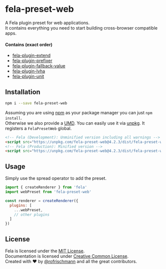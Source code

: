 # fela-preset-web

A Fela plugin preset for web applications.<br>
It contains everything you need to start building cross-browser compatible apps.

#### Contains (exact order)
* [fela-plugin-extend](../fela-plugin-extend/)
* [fela-plugin-prefixer](../fela-plugin-prefixer/)
* [fela-plugin-fallback-value](../fela-plugin-fallback-value/)
* [fela-plugin-lvha](../fela-plugin-lvha/)
* [fela-plugin-unit](../fela-plugin-unit/)


## Installation
```sh
npm i --save fela-preset-web
```
Assuming you are using [npm](https://www.npmjs.com) as your package manager you can just `npm install`.<br>
Otherwise we also provide a [UMD](https://github.com/umdjs/umd). You can easily use it via [unpkg](https://unpkg.com/). It registers a `FelaPresetWeb` global.
```HTML
<!-- Fela (Development): Unminified version including all warnings -->
<script src="https://unpkg.com/fela-preset-web@4.2.3/dist/fela-preset-web.js"></script>
<!-- Fela (Production): Minified version -->
<script src="https://unpkg.com/fela-preset-web@4.2.3/dist/fela-preset-web.min.js"></script>
```

## Usage
Simply use the spread operator to add the preset.

```javascript
import { createRenderer } from 'fela'
import webPreset from 'fela-preset-web'

const renderer = createRenderer({
  plugins: [
    ...webPreset,
    // other plugins
  ]
})
```

## License
Fela is licensed under the [MIT License](http://opensource.org/licenses/MIT).<br>
Documentation is licensed under [Creative Common License](http://creativecommons.org/licenses/by/4.0/).<br>
Created with ♥ by [@rofrischmann](http://rofrischmann.de) and all the great contributors.
